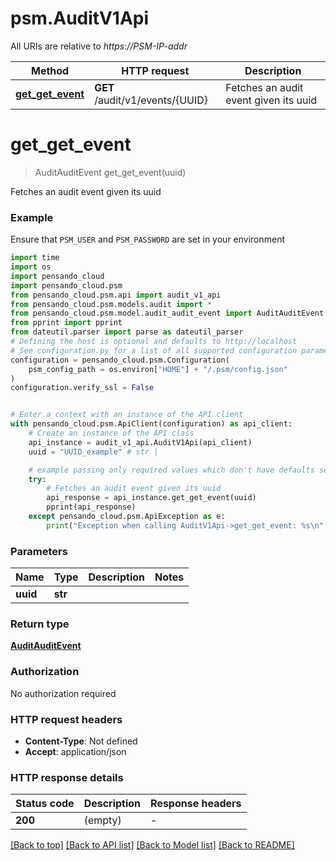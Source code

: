 # psm.AuditV1Api

All URIs are relative to *https://PSM-IP-addr*

Method | HTTP request | Description
------------- | ------------- | -------------
[**get_get_event**](AuditV1Api.md#get_get_event) | **GET** /audit/v1/events/{UUID} | Fetches an audit event given its uuid


# **get_get_event**
> AuditAuditEvent get_get_event(uuid)

Fetches an audit event given its uuid

### Example

Ensure that `PSM_USER` and `PSM_PASSWORD` are set in your environment

```python
import time
import os
import pensando_cloud
import pensando_cloud.psm
from pensando_cloud.psm.api import audit_v1_api
from pensando_cloud.psm.models.audit import *
from pensando_cloud.psm.model.audit_audit_event import AuditAuditEvent
from pprint import pprint
from dateutil.parser import parse as dateutil_parser
# Defining the host is optional and defaults to http://localhost
# See configuration.py for a list of all supported configuration parameters.
configuration = pensando_cloud.psm.Configuration(
    psm_config_path = os.environ["HOME"] + "/.psm/config.json"
)
configuration.verify_ssl = False


# Enter a context with an instance of the API client
with pensando_cloud.psm.ApiClient(configuration) as api_client:
    # Create an instance of the API class
    api_instance = audit_v1_api.AuditV1Api(api_client)
    uuid = "UUID_example" # str | 

    # example passing only required values which don't have defaults set
    try:
        # Fetches an audit event given its uuid
        api_response = api_instance.get_get_event(uuid)
        pprint(api_response)
    except pensando_cloud.psm.ApiException as e:
        print("Exception when calling AuditV1Api->get_get_event: %s\n" % e)

```

### Parameters

Name | Type | Description  | Notes
------------- | ------------- | ------------- | -------------
 **uuid** | **str**|  |

### Return type

[**AuditAuditEvent**](AuditAuditEvent.md)

### Authorization

No authorization required

### HTTP request headers

 - **Content-Type**: Not defined
 - **Accept**: application/json

### HTTP response details
| Status code | Description | Response headers |
|-------------|-------------|------------------|
**200** | (empty) |  -  |

[[Back to top]](#) [[Back to API list]](../README.md#documentation-for-api-endpoints) [[Back to Model list]](../README.md#documentation-for-models) [[Back to README]](../README.md)

